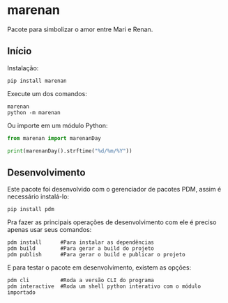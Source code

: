 # marenan

Pacote para simbolizar o amor entre Mari e Renan.

## Início

Instalação:

```shell
pip install marenan
```

Execute um dos comandos:

```shell
marenan
python -m marenan
```

Ou importe em um módulo Python:

```python
from marenan import marenanDay

print(marenanDay().strftime("%d/%m/%Y"))
```

## Desenvolvimento

Este pacote foi desenvolvido com o gerenciador de pacotes PDM, assim é necessário instalá-lo:

```shell
pip install pdm
```

Pra fazer as principais operações de desenvolvimento com ele é preciso apenas usar seus comandos:

```shell
pdm install      #Para instalar as dependências
pdm build        #Para gerar a build do projeto
pdm publish      #Para gerar o build e publicar o projeto
```

E para testar o pacote em desenvolvimento, existem as opções:

```shell
pdm cli          #Roda a versão CLI do programa
pdm interactive  #Roda um shell python interativo com o módulo importado
```
